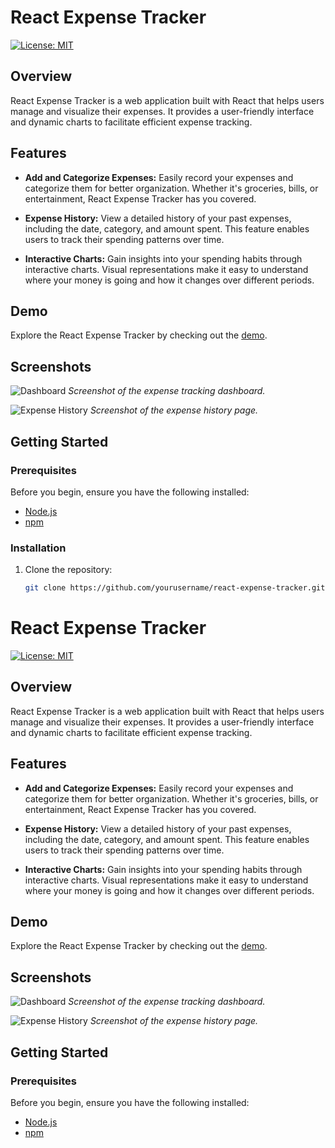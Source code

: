 
# React Expense Tracker

[![License: MIT](https://img.shields.io/badge/License-MIT-yellow.svg)](https://opensource.org/licenses/MIT)

## Overview

React Expense Tracker is a web application built with React that helps users manage and visualize their expenses. It provides a user-friendly interface and dynamic charts to facilitate efficient expense tracking.

## Features

- **Add and Categorize Expenses:** Easily record your expenses and categorize them for better organization. Whether it's groceries, bills, or entertainment, React Expense Tracker has you covered.

- **Expense History:** View a detailed history of your past expenses, including the date, category, and amount spent. This feature enables users to track their spending patterns over time.

- **Interactive Charts:** Gain insights into your spending habits through interactive charts. Visual representations make it easy to understand where your money is going and how it changes over different periods.

## Demo

Explore the React Expense Tracker by checking out the [demo](https://matraim.github.io/Expense_tracker/).

## Screenshots

![Dashboard](screenshots/dashboard.png)
*Screenshot of the expense tracking dashboard.*

![Expense History](screenshots/expense_history.png)
*Screenshot of the expense history page.*

## Getting Started

### Prerequisites

Before you begin, ensure you have the following installed:

- [Node.js](https://nodejs.org/)
- [npm](https://www.npmjs.com/)

### Installation

1. Clone the repository:

   ```bash
   git clone https://github.com/yourusername/react-expense-tracker.git
# React Expense Tracker

[![License: MIT](https://img.shields.io/badge/License-MIT-yellow.svg)](https://opensource.org/licenses/MIT)

## Overview

React Expense Tracker is a web application built with React that helps users manage and visualize their expenses. It provides a user-friendly interface and dynamic charts to facilitate efficient expense tracking.

## Features

- **Add and Categorize Expenses:** Easily record your expenses and categorize them for better organization. Whether it's groceries, bills, or entertainment, React Expense Tracker has you covered.

- **Expense History:** View a detailed history of your past expenses, including the date, category, and amount spent. This feature enables users to track their spending patterns over time.

- **Interactive Charts:** Gain insights into your spending habits through interactive charts. Visual representations make it easy to understand where your money is going and how it changes over different periods.

## Demo

Explore the React Expense Tracker by checking out the [demo](link_to_demo).

## Screenshots

![Dashboard](screenshots/dashboard.png)
*Screenshot of the expense tracking dashboard.*

![Expense History](screenshots/expense_history.png)
*Screenshot of the expense history page.*

## Getting Started

### Prerequisites

Before you begin, ensure you have the following installed:

- [Node.js](https://nodejs.org/)
- [npm](https://www.npmjs.com/)

